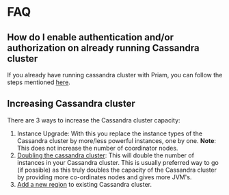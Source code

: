 # FAQ
## How do I enable authentication and/or authorization on already running Cassandra cluster
If you already have running cassandra cluster with Priam, you can follow the steps mentioned [here](enable_auth.html). 

## Increasing Cassandra cluster
There are 3 ways to increase the Cassandra cluster capacity: 
1. Instance Upgrade: With this you replace the instance types of the Cassandra cluster by more/less powerful instances, one by one. **Note**: This does not increase the number of coordinator nodes. 
2. [Doubling the cassandra cluster](expanding_cassandra.html): This will double the number of instances in your Cassandra cluster. This is usually preferred way to go (if possible) as this truly doubles the capacity of the Cassandra cluster by providing more co-ordinates nodes and gives more JVM's. 
3. [Add a new region](expanding_cassandra.html) to existing Cassandra cluster.   